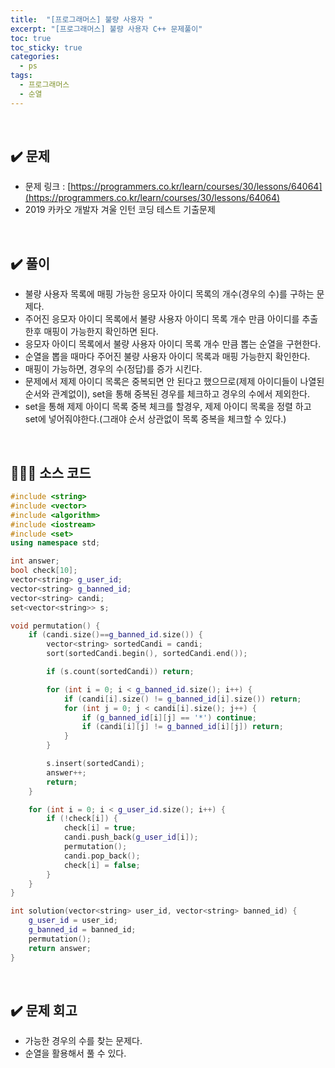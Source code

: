 ```yaml
---
title:  "[프로그래머스] 불량 사용자 "
excerpt: "[프로그래머스] 불량 사용자 C++ 문제풀이"
toc: true
toc_sticky: true
categories:
  - ps
tags:
  - 프로그래머스
  - 순열
---
```


<br>

## ✔️ 문제  

*  문제 링크 : [https://programmers.co.kr/learn/courses/30/lessons/64064](https://programmers.co.kr/learn/courses/30/lessons/64064)
*  2019 카카오 개발자 겨울 인턴 코딩 테스트 기출문제 

<br>

## ✔️ 풀이

* 불량 사용자 목록에 매핑 가능한 응모자 아이디 목록의 개수(경우의 수)를 구하는 문제다. 
* 주어진 응모자 아이디 목록에서 불량 사용자 아이디 목록 개수 만큼 아이디를 추출한후 매핑이 가능한지 확인하면 된다.
* 응모자 아이디 목록에서 불량 사용자 아이디 목록 개수 만큼 뽑는 순열을 구현한다.
* 순열을 뽑을 때마다 주어진 불량 사용자 아이디 목록과 매핑 가능한지 확인한다.
* 매핑이 가능하면,  경우의 수(정답)를 증가 시킨다.
* 문제에서 제제 아이디 목록은 중복되면 안 된다고 했으므로(제제 아이디들이 나열된 순서와 관계없이), set을 통해 중복된 경우를 체크하고 경우의 수에서 제외한다.
* set을 통해 제제 아이디 목록 중복 체크를 할경우, 제제 아이디 목록을 정렬 하고 set에 넣어줘야한다.(그래야 순서 상관없이 목록 중복을 체크할 수 있다.)

<br>

## 👨🏻‍💻 소스 코드

```cpp
#include <string>
#include <vector>
#include <algorithm>
#include <iostream>
#include <set>
using namespace std;

int answer;
bool check[10];
vector<string> g_user_id;
vector<string> g_banned_id;
vector<string> candi;
set<vector<string>> s;

void permutation() {
	if (candi.size()==g_banned_id.size()) {
		vector<string> sortedCandi = candi;
		sort(sortedCandi.begin(), sortedCandi.end());

		if (s.count(sortedCandi)) return;

		for (int i = 0; i < g_banned_id.size(); i++) {
			if (candi[i].size() != g_banned_id[i].size()) return;
			for (int j = 0; j < candi[i].size(); j++) {
				if (g_banned_id[i][j] == '*') continue;
				if (candi[i][j] != g_banned_id[i][j]) return;
			}
		}

		s.insert(sortedCandi);
		answer++;
		return;
	}

	for (int i = 0; i < g_user_id.size(); i++) {
		if (!check[i]) {
			check[i] = true;
			candi.push_back(g_user_id[i]);
			permutation();
			candi.pop_back();
			check[i] = false;
		}
	}
}

int solution(vector<string> user_id, vector<string> banned_id) {
	g_user_id = user_id;
	g_banned_id = banned_id;
	permutation();
	return answer;
}
```

<br>

## ✔️ 문제 회고

* 가능한 경우의 수를 찾는 문제다.
* 순열을 활용해서 풀 수 있다.  